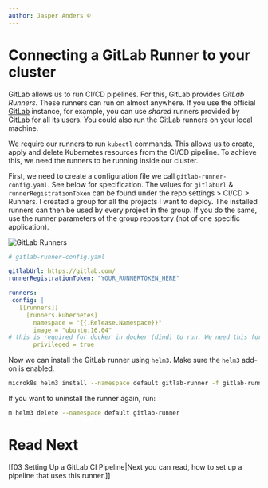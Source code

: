 ```yaml
---
author: Jasper Anders ©
---
```


# Connecting a GitLab Runner to your cluster

GitLab allows us to run CI/CD pipelines. For this, GitLab provides _GitLab
Runners_. These runners can run on almost anywhere. If you use the official
[GitLab](https://gitlab.com) instance, for example, you can use _shared_ runners
provided by GitLab for all its users. You could also run the GitLab runners
on your local machine.

We require our runners to run `kubectl` commands. This allows us to create,
apply and delete Kubernetes resources from the CI/CD pipeline. To achieve this,
we need the runners to be running inside our cluster.

First, we need to create a configuration file we call `gitlab-runner-config.yaml`. See below for specification. The values for `gitlabUrl` & `runnerRegistrationToken` can be found under the repo settings > CI/CD > Runners. I created a group for all the projects I want to deploy. The installed runners can then be used by every project in the group. If you do the same, use the runner parameters of the group repository (not of one specific application).

![GitLab Runners](./attachments/RunnersSetup.png)

```YAML
# gitlab-runner-config.yaml

gitlabUrl: https://gitlab.com/
runnerRegistrationToken: "YOUR_RUNNERTOKEN_HERE"

runners:
 config: |
   [[runners]]
     [runners.kubernetes]
       namespace = "{{.Release.Namespace}}"
       image = "ubuntu:16.04"
# this is required for docker in docker (dind) to run. We need this for our CI/CD to build containers.
       privileged = true
```

Now we can install the GitLab runner using `helm3`. Make sure the `helm3` add-on
is enabled.

```bash
microk8s helm3 install --namespace default gitlab-runner -f gitlab-runner-config.yaml gitlab/gitlab-runner
```

If you want to uninstall the runner again, run:

```bash
m helm3 delete --namespace default gitlab-runner
```

# Read Next

[[03 Setting Up a GitLab CI Pipeline|Next you can read, how to set up a pipeline that uses this runner.]]
